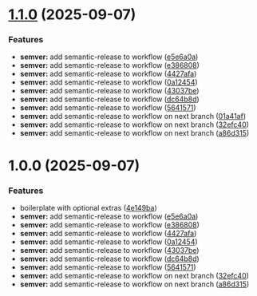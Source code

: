 # [1.1.0](https://github.com/praizjosh/create-figma-react-plugin/compare/v1.0.1...v1.1.0) (2025-09-07)


### Features

* **semver:** add semantic-release to workflow ([e5e6a0a](https://github.com/praizjosh/create-figma-react-plugin/commit/e5e6a0aae98634cc54bafac34fe865b910ec4b45))
* **semver:** add semantic-release to workflow ([e386808](https://github.com/praizjosh/create-figma-react-plugin/commit/e3868084b011dab208e8aa7de40f95478336b260))
* **semver:** add semantic-release to workflow ([4427afa](https://github.com/praizjosh/create-figma-react-plugin/commit/4427afa588d48434b94a77130f7d36ad8e878269))
* **semver:** add semantic-release to workflow ([0a12454](https://github.com/praizjosh/create-figma-react-plugin/commit/0a1245420ccd2fbe39cf9d4efbd83ef7bf2a1a01))
* **semver:** add semantic-release to workflow ([43037be](https://github.com/praizjosh/create-figma-react-plugin/commit/43037be202ab9867c6cc6bc17e3aa18bddba5f6e))
* **semver:** add semantic-release to workflow ([dc64b8d](https://github.com/praizjosh/create-figma-react-plugin/commit/dc64b8d23da2dc761d5fd9e9b9bf0d10b35ae24a))
* **semver:** add semantic-release to workflow ([5641571](https://github.com/praizjosh/create-figma-react-plugin/commit/56415716fbefd99135e3cf6bae97736134d011ba))
* **semver:** add semantic-release to workflow on next branch ([01a41af](https://github.com/praizjosh/create-figma-react-plugin/commit/01a41afd53609720c35ab6b2799c6ad1fccac70e))
* **semver:** add semantic-release to workflow on next branch ([32efc40](https://github.com/praizjosh/create-figma-react-plugin/commit/32efc4092a82421c8ffc2beab84a4623920ffcc1))
* **semver:** add semantic-release to workflow on next branch ([a86d315](https://github.com/praizjosh/create-figma-react-plugin/commit/a86d315fc746b7041701ba56aab2f819642eacf8))

# 1.0.0 (2025-09-07)


### Features

* boilerplate with optional extras ([4e149ba](https://github.com/praizjosh/create-figma-react-plugin/commit/4e149baee5a1ecb9b9c93a554d47e197200a1d38))
* **semver:** add semantic-release to workflow ([e5e6a0a](https://github.com/praizjosh/create-figma-react-plugin/commit/e5e6a0aae98634cc54bafac34fe865b910ec4b45))
* **semver:** add semantic-release to workflow ([e386808](https://github.com/praizjosh/create-figma-react-plugin/commit/e3868084b011dab208e8aa7de40f95478336b260))
* **semver:** add semantic-release to workflow ([4427afa](https://github.com/praizjosh/create-figma-react-plugin/commit/4427afa588d48434b94a77130f7d36ad8e878269))
* **semver:** add semantic-release to workflow ([0a12454](https://github.com/praizjosh/create-figma-react-plugin/commit/0a1245420ccd2fbe39cf9d4efbd83ef7bf2a1a01))
* **semver:** add semantic-release to workflow ([43037be](https://github.com/praizjosh/create-figma-react-plugin/commit/43037be202ab9867c6cc6bc17e3aa18bddba5f6e))
* **semver:** add semantic-release to workflow ([dc64b8d](https://github.com/praizjosh/create-figma-react-plugin/commit/dc64b8d23da2dc761d5fd9e9b9bf0d10b35ae24a))
* **semver:** add semantic-release to workflow ([5641571](https://github.com/praizjosh/create-figma-react-plugin/commit/56415716fbefd99135e3cf6bae97736134d011ba))
* **semver:** add semantic-release to workflow on next branch ([32efc40](https://github.com/praizjosh/create-figma-react-plugin/commit/32efc4092a82421c8ffc2beab84a4623920ffcc1))
* **semver:** add semantic-release to workflow on next branch ([a86d315](https://github.com/praizjosh/create-figma-react-plugin/commit/a86d315fc746b7041701ba56aab2f819642eacf8))
